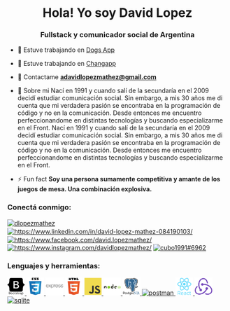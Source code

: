 <h1 align="center">Hola! Yo soy David Lopez</h1>
<h3 align="center">Fullstack y comunicador social de Argentina</h3>

- 🔭 Estuve trabajando en [Dogs App](https://github.com/cubo1991/dogs)

- 🔭 Estuve trabajando en [Changapp](https://www.youtube.com/watch?v=5FqolQbA9dw&ab_channel=NadiaOlivera)

- 📲 Contactame **adavidlopezmathez@gmail.com**

- 📄 Sobre mi Nací en 1991 y cuando salí de la secundaría en el 2009 decidí estudiar comunicación social. Sin embargo, a mis 30 años me di cuenta que mi verdadera pasión se encontraba en la programación de código y no en la comunicación. Desde entonces me encuentro perfeccionandome en distintas tecnologías y buscando especializarme en el Front. Nací en 1991 y cuando salí de la secundaría en el 2009 decidí estudiar comunicación social. Sin embargo, a mis 30 años me di cuenta que mi verdadera pasión se encontraba en la programación de código y no en la comunicación. Desde entonces me encuentro perfeccionandome en distintas tecnologías y buscando especializarme en el Front.

- ⚡ Fun fact **Soy una persona sumamente competitiva y amante de los juegos de mesa. Una combinación explosiva.**

<h3 align="left">Conectá conmigo:</h3>
<p align="left">
<a href="https://twitter.com/dlopezmathez" target="blank"><img align="center" src="https://raw.githubusercontent.com/rahuldkjain/github-profile-readme-generator/master/src/images/icons/Social/twitter.svg" alt="dlopezmathez" height="30" width="40" /></a>
<a href="https://linkedin.com/in/https://www.linkedin.com/in/david-lopez-mathez-084190103/" target="blank"><img align="center" src="https://raw.githubusercontent.com/rahuldkjain/github-profile-readme-generator/master/src/images/icons/Social/linked-in-alt.svg" alt="https://www.linkedin.com/in/david-lopez-mathez-084190103/" height="30" width="40" /></a>
<a href="https://fb.com/https://www.facebook.com/david.lopezmathez/" target="blank"><img align="center" src="https://raw.githubusercontent.com/rahuldkjain/github-profile-readme-generator/master/src/images/icons/Social/facebook.svg" alt="https://www.facebook.com/david.lopezmathez/" height="30" width="40" /></a>
<a href="https://instagram.com/https://www.instagram.com/davidlopezmathez/" target="blank"><img align="center" src="https://raw.githubusercontent.com/rahuldkjain/github-profile-readme-generator/master/src/images/icons/Social/instagram.svg" alt="https://www.instagram.com/davidlopezmathez/" height="30" width="40" /></a>
<a href="https://discord.gg/cubo1991#6962" target="blank"><img align="center" src="https://raw.githubusercontent.com/rahuldkjain/github-profile-readme-generator/master/src/images/icons/Social/discord.svg" alt="cubo1991#6962" height="30" width="40" /></a>
</p>

<h3 align="left">Lenguajes y herramientas:</h3>
<p align="left"> <a href="https://getbootstrap.com" target="_blank" rel="noreferrer"> <img src="https://raw.githubusercontent.com/devicons/devicon/master/icons/bootstrap/bootstrap-plain-wordmark.svg" alt="bootstrap" width="40" height="40"/> </a> <a href="https://www.w3schools.com/css/" target="_blank" rel="noreferrer"> <img src="https://raw.githubusercontent.com/devicons/devicon/master/icons/css3/css3-original-wordmark.svg" alt="css3" width="40" height="40"/> </a> <a href="https://expressjs.com" target="_blank" rel="noreferrer"> <img src="https://raw.githubusercontent.com/devicons/devicon/master/icons/express/express-original-wordmark.svg" alt="express" width="40" height="40"/> </a> <a href="https://www.w3.org/html/" target="_blank" rel="noreferrer"> <img src="https://raw.githubusercontent.com/devicons/devicon/master/icons/html5/html5-original-wordmark.svg" alt="html5" width="40" height="40"/> </a> <a href="https://developer.mozilla.org/en-US/docs/Web/JavaScript" target="_blank" rel="noreferrer"> <img src="https://raw.githubusercontent.com/devicons/devicon/master/icons/javascript/javascript-original.svg" alt="javascript" width="40" height="40"/> </a> <a href="https://nodejs.org" target="_blank" rel="noreferrer"> <img src="https://raw.githubusercontent.com/devicons/devicon/master/icons/nodejs/nodejs-original-wordmark.svg" alt="nodejs" width="40" height="40"/> </a> <a href="https://www.postgresql.org" target="_blank" rel="noreferrer"> <img src="https://raw.githubusercontent.com/devicons/devicon/master/icons/postgresql/postgresql-original-wordmark.svg" alt="postgresql" width="40" height="40"/> </a> <a href="https://postman.com" target="_blank" rel="noreferrer"> <img src="https://www.vectorlogo.zone/logos/getpostman/getpostman-icon.svg" alt="postman" width="40" height="40"/> </a> <a href="https://reactjs.org/" target="_blank" rel="noreferrer"> <img src="https://raw.githubusercontent.com/devicons/devicon/master/icons/react/react-original-wordmark.svg" alt="react" width="40" height="40"/> </a> <a href="https://redux.js.org" target="_blank" rel="noreferrer"> <img src="https://raw.githubusercontent.com/devicons/devicon/master/icons/redux/redux-original.svg" alt="redux" width="40" height="40"/> </a> <a href="https://www.sqlite.org/" target="_blank" rel="noreferrer"> <img src="https://www.vectorlogo.zone/logos/sqlite/sqlite-icon.svg" alt="sqlite" width="40" height="40"/> </a> </p>
